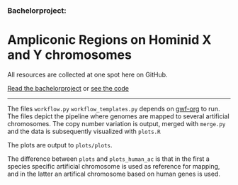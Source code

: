### Bachelorproject:
# Ampliconic Regions on Hominid X and Y chromosomes

All resources are collected at one spot here on GitHub.

[Read the bachelorproject](https://github.com/cmkobel/ampliconic-regions-on-hominid-x-and-y-chromosomes/wiki/Bachelorproject:-Ampliconic-Regions-on-Hominid-X-and-Y-chromosomes)
or
[see the code](https://github.com/cmkobel/ampliconic-regions-on-hominid-x-and-y-chromosomes)

* * *

The files `workflow.py` `workflow_templates.py` depends on [gwf-org](http://gwf.readthedocs.io/en/latest/index.html) to run. The files depict the pipeline where genomes are mapped to several artificial chromosomes. The copy number variation is output, merged with `merge.py` and the data is subsequently visualized with `plots.R`

The plots are output to `plots/plots`.

The difference between `plots` and `plots_human_ac` is that in the first a species specific artificial chromosome is used as reference for mapping, and in the latter an artifical chromosome based on human genes is used.


